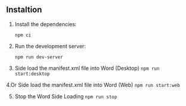 ## Instaltion

1. Install the dependencies:

   `npm ci`

2. Run the development server:

   `npm run dev-server`

3. Side load the manifest.xml file into Word (Desktop)
   `npm run start:desktop`

4.Or Side load the manifest.xml file into Word (Web)
`npm run start:web`

5. Stop the Word Side Loading
   `npm run stop`
